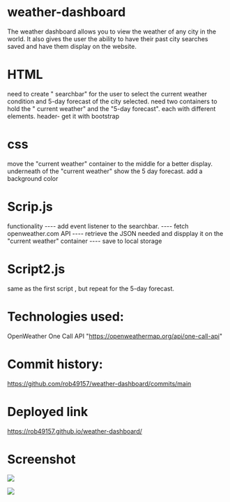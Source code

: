 # weather-dashboard
The weather dashboard allows you to view the weather of any city in the world. It also gives the user the ability to have their past city searches saved 
and have them  display on the website. 
# HTML
 need to create " searchbar" for the user to select the current weather condition and 5-day forecast of the city selected.
 need two containers to hold the " current weather" and the "5-day forecast". each with different elements.
 header- get it with bootstrap

 # css
move the "current weather" container to the middle for a better display.
underneath of the "current weather" show the 5 day forecast.
add a background color

# Scrip.js 
functionality
---- add event listener to the searchbar.
---- fetch openweather.com API
---- retrieve the JSON needed and  dispplay it on the "current weather" container
---- save to local storage

# Script2.js
 same as the first script , but repeat for the 5-day forecast.
 
# Technologies used:
OpenWeather One Call API 
"https://openweathermap.org/api/one-call-api"

# Commit history:
https://github.com/rob49157/weather-dashboard/commits/main

# Deployed link
https://rob49157.github.io/weather-dashboard/


# Screenshot

![](https://user-images.githubusercontent.com/88434699/136129843-bc3df61c-fa7e-4d44-be03-2fedaf19f465.PNG)

![](https://user-images.githubusercontent.com/88434699/137831834-467e0a06-4d69-4597-8e7e-51d5a4baac0a.png)
